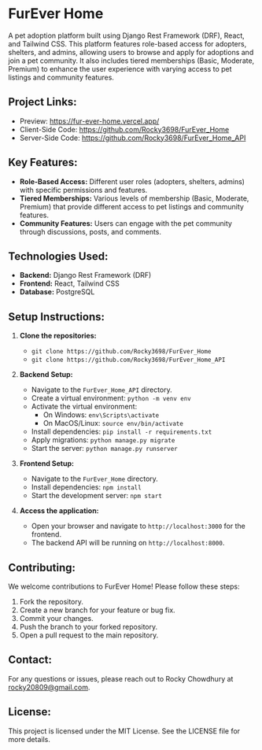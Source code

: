 FurEver Home
============

A pet adoption platform built using Django Rest Framework (DRF), React, and Tailwind CSS. This platform features role-based access for adopters, shelters, and admins, allowing users to browse and apply for adoptions and join a pet community. It also includes tiered memberships (Basic, Moderate, Premium) to enhance the user experience with varying access to pet listings and community features.

Project Links:
--------------
- Preview: https://fur-ever-home.vercel.app/
- Client-Side Code: https://github.com/Rocky3698/FurEver_Home
- Server-Side Code: https://github.com/Rocky3698/FurEver_Home_API

Key Features:
-------------
- **Role-Based Access:** Different user roles (adopters, shelters, admins) with specific permissions and features.
- **Tiered Memberships:** Various levels of membership (Basic, Moderate, Premium) that provide different access to pet listings and community features.
- **Community Features:** Users can engage with the pet community through discussions, posts, and comments.

Technologies Used:
------------------
- **Backend:** Django Rest Framework (DRF)
- **Frontend:** React, Tailwind CSS
- **Database:** PostgreSQL

Setup Instructions:
-------------------
1. **Clone the repositories:**
   - `git clone https://github.com/Rocky3698/FurEver_Home`
   - `git clone https://github.com/Rocky3698/FurEver_Home_API`

2. **Backend Setup:**
   - Navigate to the `FurEver_Home_API` directory.
   - Create a virtual environment: `python -m venv env`
   - Activate the virtual environment:
     - On Windows: `env\Scripts\activate`
     - On MacOS/Linux: `source env/bin/activate`
   - Install dependencies: `pip install -r requirements.txt`
   - Apply migrations: `python manage.py migrate`
   - Start the server: `python manage.py runserver`

3. **Frontend Setup:**
   - Navigate to the `FurEver_Home` directory.
   - Install dependencies: `npm install`
   - Start the development server: `npm start`

4. **Access the application:**
   - Open your browser and navigate to `http://localhost:3000` for the frontend.
   - The backend API will be running on `http://localhost:8000`.

Contributing:
-------------
We welcome contributions to FurEver Home! Please follow these steps:
1. Fork the repository.
2. Create a new branch for your feature or bug fix.
3. Commit your changes.
4. Push the branch to your forked repository.
5. Open a pull request to the main repository.

Contact:
--------
For any questions or issues, please reach out to Rocky Chowdhury at [rocky20809@gmail.com](mailto:rocky20809@gmail.com).

License:
--------
This project is licensed under the MIT License. See the LICENSE file for more details.

